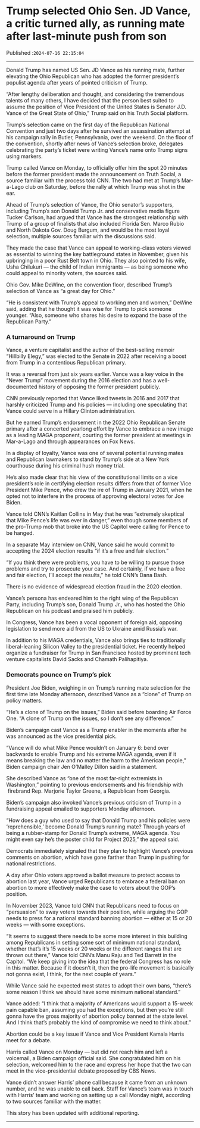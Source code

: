 # Trump selected Ohio Sen. JD Vance, a critic turned ally, as running mate after last-minute push from son

Published :`2024-07-16 22:15:04`

---

Donald Trump has named US Sen. JD Vance as his running mate, further elevating the Ohio Republican who has adopted the former president’s populist agenda after years of pointed criticism of Trump.

“After lengthy deliberation and thought, and considering the tremendous talents of many others, I have decided that the person best suited to assume the position of Vice President of the United States is Senator J.D. Vance of the Great State of Ohio,” Trump said on his Truth Social platform.

Trump’s selection came on the first day of the Republican National Convention and just two days after he survived an assassination attempt at his campaign rally in Butler, Pennsylvania, over the weekend. On the floor of the convention, shortly after news of Vance’s selection broke, delegates celebrating the party’s ticket were writing Vance’s name onto Trump signs using markers.

Trump called Vance on Monday, to officially offer him the spot 20 minutes before the former president made the announcement on Truth Social, a source familiar with the process told CNN. The two had met at Trump’s Mar-a-Lago club on Saturday, before the rally at which Trump was shot in the ear.

Ahead of Trump’s selection of Vance, the Ohio senator’s supporters, including Trump’s son Donald Trump Jr. and conservative media figure Tucker Carlson, had argued that Vance has the strongest relationship with Trump of a group of finalists that also included Florida Sen. Marco Rubio and North Dakota Gov. Doug Burgum, and would be the most loyal selection, multiple sources familiar with the discussions said.

They made the case that Vance can appeal to working-class voters viewed as essential to winning the key battleground states in November, given his upbringing in a poor Rust Belt town in Ohio. They also pointed to his wife, Usha Chilukuri — the child of Indian immigrants — as being someone who could appeal to minority voters, the sources said.

Ohio Gov. Mike DeWine, on the convention floor, described Trump’s selection of Vance as “a great day for Ohio.”

“He is consistent with Trump’s appeal to working men and women,” DeWine said, adding that he thought it was wise for Trump to pick someone younger. “Also, someone who shares his desire to expand the base of the Republican Party.”

### A turnaround on Trump

Vance, a venture capitalist and the author of the best-selling memoir “Hillbilly Elegy,” was elected to the Senate in 2022 after receiving a boost from Trump in a contentious Republican primary.

It was a reversal from just six years earlier. Vance was a key voice in the “Never Trump” movement during the 2016 election and has a well-documented history of opposing the former president publicly.

CNN previously reported that Vance liked tweets in 2016 and 2017 that harshly criticized Trump and his policies — including one speculating that Vance could serve in a Hillary Clinton administration.

But he earned Trump’s endorsement in the 2022 Ohio Republican Senate primary after a concerted yearlong effort by Vance to embrace a new image as a leading MAGA proponent, courting the former president at meetings in Mar-a-Lago and through appearances on Fox News.

In a display of loyalty, Vance was one of several potential running mates and Republican lawmakers to stand by Trump’s side at a New York courthouse during his criminal hush money trial.

He’s also made clear that his view of the constitutional limits on a vice president’s role in certifying election results differs from that of former Vice President Mike Pence, who drew the ire of Trump in January 2021, when he opted not to interfere in the process of approving electoral votes for Joe Biden.

Vance told CNN’s Kaitlan Collins in May that he was “extremely skeptical that Mike Pence’s life was ever in danger,” even though some members of the pro-Trump mob that broke into the US Capitol were calling for Pence to be hanged.

In a separate May interview on CNN, Vance said he would commit to accepting the 2024 election results “if it’s a free and fair election.”

“If you think there were problems, you have to be willing to pursue those problems and try to prosecute your case. And certainly, if we have a free and fair election, I’ll accept the results,” he told CNN’s Dana Bash.

There is no evidence of widespread election fraud in the 2020 election.

Vance’s persona has endeared him to the right wing of the Republican Party, including Trump’s son, Donald Trump Jr., who has hosted the Ohio Republican on his podcast and praised him publicly.

In Congress, Vance has been a vocal opponent of foreign aid, opposing legislation to send more aid from the US to Ukraine amid Russia’s war.

In addition to his MAGA credentials, Vance also brings ties to traditionally liberal-leaning Silicon Valley to the presidential ticket. He recently helped organize a fundraiser for Trump in San Francisco hosted by prominent tech venture capitalists David Sacks and Chamath Palihapitiya.

### Democrats pounce on Trump’s pick

President Joe Biden, weighing in on Trump’s running mate selection for the first time late Monday afternoon, described Vance as a “clone” of Trump on policy matters.

“He’s a clone of Trump on the issues,” Biden said before boarding Air Force One. “A clone of Trump on the issues, so I don’t see any difference.”

Biden’s campaign cast Vance as a Trump enabler in the moments after he was announced as the vice presidential pick.

“Vance will do what Mike Pence wouldn’t on January 6: bend over backwards to enable Trump and his extreme MAGA agenda, even if it means breaking the law and no matter the harm to the American people,” Biden campaign chair Jen O’Malley Dillon said in a statement.

She described Vance as “one of the most far-right extremists in Washington,” pointing to previous endorsements and his friendship with  firebrand Rep. Marjorie Taylor Greene, a Republican from Georgia.

Biden’s campaign also invoked Vance’s previous criticism of Trump in a fundraising appeal emailed to supporters Monday afternoon.

“How does a guy who used to say that Donald Trump and his policies were ‘reprehensible,’ become Donald Trump’s running mate? Through years of being a rubber-stamp for Donald Trump’s extreme, MAGA agenda. You might even say he’s the poster child for Project 2025,” the appeal said.

Democrats immediately signaled that they plan to highlight Vance’s previous comments on abortion, which have gone farther than Trump in pushing for national restrictions.

A day after Ohio voters approved a ballot measure to protect access to abortion last year, Vance urged Republicans to embrace a federal ban on abortion to more effectively make the case to voters about the GOP’s position.

In November 2023, Vance told CNN that Republicans need to focus on “persuasion” to sway voters towards their position, while arguing the GOP needs to press for a national standard banning abortion — either at 15 or 20 weeks — with some exceptions.

“It seems to suggest there needs to be some more interest in this building among Republicans in setting some sort of minimum national standard, whether that’s it’s 15 weeks or 20 weeks or the different ranges that are thrown out there,” Vance told CNN’s Manu Raju and Ted Barrett in the Capitol. “We keep giving into the idea that the federal Congress has no role in this matter. Because if it doesn’t it, then the pro-life movement is basically not gonna exist, I think, for the next couple of years.”

While Vance said he expected most states to adopt their own bans, “there’s some reason I think we should have some minimum national standard.”

Vance added: “I think that a majority of Americans would support a 15-week pain capable ban, assuming you had the exceptions, but then you’re still gonna have the gross majority of abortion policy banned at the state level. And I think that’s probably the kind of compromise we need to think about.”

Abortion could be a key issue if Vance and Vice President Kamala Harris meet for a debate.

Harris called Vance on Monday — but did not reach him and left a voicemail, a Biden campaign official said. She congratulated him on his selection, welcomed him to the race and express her hope that the two can meet in the vice-presidential debate proposed by CBS News.

Vance didn’t answer Harris’ phone call because it came from an unknown number, and he was unable to call back. Staff for Vance’s team was in touch with Harris’ team and working on setting up a call Monday night, according to two sources familiar with the matter.

This story has been updated with additional reporting.

---

